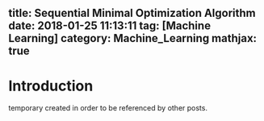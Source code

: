 title: Sequential Minimal Optimization Algorithm
date: 2018-01-25 11:13:11
tag: [Machine Learning]
category: Machine_Learning
mathjax: true
---


# Introduction
temporary created in order to be referenced by other posts.
<!-- more -->
